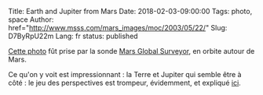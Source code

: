 Title: Earth and Jupiter from Mars
Date: 2018-02-03-09:00:00
Tags: photo, space
Author: href="http://www.msss.com/mars_images/moc/2003/05/22/"
Slug: D7ByRpU22m
Lang: fr
status: published

[Cette photo](http://www.msss.com/mars_images/moc/2003/05/22/earth_jupiter_100.jpg)
fût prise par la sonde [Mars Global Surveyor](https://fr.wikipedia.org/wiki/Mars_Global_Surveyor),
en orbite autour de Mars.

Ce qu'on y voit est impressionnant : la Terre et Jupiter qui semble être à côté : le jeu des perspectives est trompeur, évidemment,
et expliqué [ici](http://www.msss.com/mars_images/moc/2003/05/22/orbits.gif).
